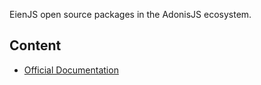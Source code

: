 EienJS open source packages in the AdonisJS ecosystem.

## Content

- [Official Documentation](https://eienjs.com)
